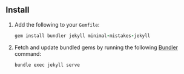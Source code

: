 ## Install
1. Add the following to your `Gemfile`:

   ```ruby
   gem install bundler jekyll minimal-mistakes-jekyll
   ```

2. Fetch and update bundled gems by running the following [Bundler](http://bundler.io/) command:

   ```bash
   bundle exec jekyll serve
   ```
